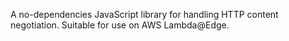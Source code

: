 A no-dependencies JavaScript library for handling HTTP content negotiation.
Suitable for use on AWS Lambda@Edge.
